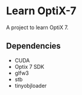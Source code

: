 # Learn OptiX-7

A project to learn OptiX 7.

## Dependencies
- CUDA
- Optix 7 SDK
- glfw3
- stb
- tinyobjloader
